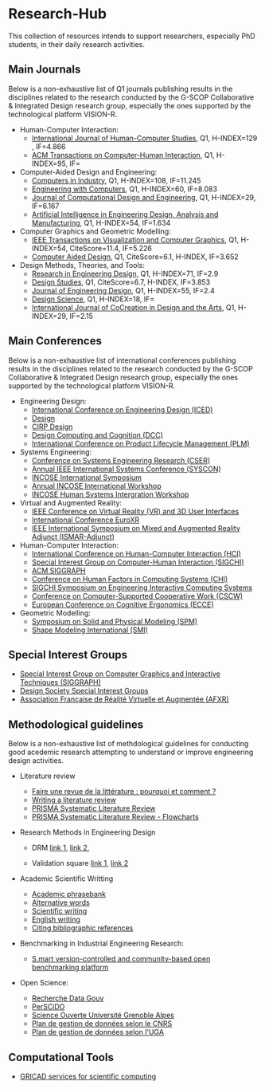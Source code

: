 # 

# Research-Hub

This collection of resources intends to support researchers, especially PhD students, in their daily research activities.  

## Main Journals

Below is a non-exhaustive list of Q1 journals publishing results in the disciplines related to the research conducted by the G-SCOP Collaborative & Integrated Design research group, especially the ones supported by the technological platform VISION-R.

- Human-Computer Interaction:
  - [International Journal of Human-Computer Studies](https://www.sciencedirect.com/journal/international-journal-of-human-computer-studies), Q1, H-INDEX=129 , IF=4.866
  - [ACM Transactions on Computer-Human Interaction](https://dl.acm.org/journal/tochi), Q1, H-INDEX=95, IF=
- Computer-Aided Design and Engineering:
  - [Computers in Industry](https://www.sciencedirect.com/journal/computers-in-industry), Q1, H-INDEX=108, IF=11.245
  - [Engineering with Computers](https://www.springer.com/journal/366), Q1, H-INDEX=60, IF=8.083
  - [Journal of Computational Design and Engineering](https://academic.oup.com/jcde?login=false), Q1, H-INDEX=29, IF=6.167
  - [Artificial Intelligence in Engineering Design, Analysis and Manufacturing](https://www.cambridge.org/core/journals/ai-edam), Q1, H-INDEX=54, IF=1.634
- Computer Graphics and Geometric Modelling:
  - [IEEE Transactions on Visualization and Computer Graphics](https://ieeexplore.ieee.org/xpl/RecentIssue.jsp?punumber=2945), Q1, H-INDEX=54, CiteScore=11.4, IF=5.226
  - [Computer Aided Design](https://www.sciencedirect.com/journal/computer-aided-design), Q1, CiteScore=6.1, H-INDEX, IF=3.652
- Design Methods, Theories, and Tools:
  - [Research in Engineering Design](https://www.springer.com/journal/163), Q1, H-INDEX=71, IF=2.9
  - [Design Studies](https://www.sciencedirect.com/journal/design-studies),  Q1, CiteScore=6.7, H-INDEX, IF=3.853
  - [Journal of Engineering Design](https://www.tandfonline.com/toc/cjen20/current), Q1, H-INDEX=55, IF=2.4
  - [Design Science](https://www.cambridge.org/core/journals/design-science), Q1, H-INDEX=18, IF=
  - [International Journal of CoCreation in Design and the Arts](https://www.tandfonline.com/journals/ncdn20), Q1, H-INDEX=29, IF=2.15

## Main Conferences

Below is a non-exhaustive list of international conferences publishing results in the disciplines related to the research conducted by the G-SCOP Collaborative & Integrated Design research group, especially the ones supported by the technological platform VISION-R.

- Engineering Design:
  - [International Conference on Engineering Design (ICED)](https://iced.designsociety.org/)
  - [Design](https://www.designconference.org/)
  - [CIRP Design]()
  - [Design Computing and Cognition (DCC)]()
  - [International Conference on Product Lifecycle Management (PLM)]()
- Systems Engineering:
  - [Conference on Systems Engineering Research (CSER)](https://cser.info/)
  - [Annual IEEE International Systems Conference (SYSCON)]()
  - [INCOSE International Symposium](https://www.incose.org/symp2022/home/what-is-the-international-symposium)
  - [Annual INCOSE International Workshop](https://www.incose.org/IW2023)
  - [INCOSE Human Systems Intergration Workshop](https://www.incose.org/hsiws2022)
- Virtual and Augmented Reality:
  - [IEEE Conference on Virtual Reality (VR) and 3D User Interfaces](http://ieeevr.org/2023)
  - [International Conference EuroXR](https://www.euroxr-association.org/euroxr-conferences/)
  - [IEEE International Symposium on Mixed and Augmented Reality Adjunct (ISMAR-Adjunct)](https://ieeexplore.ieee.org/xpl/conhome/9585620/proceeding)
- Human-Computer Interaction:
  - [International Conference on Human-Computer Interaction (HCI)](https://2023.hci.international/index.html)
  - [Special Interest Group on Computer-Human Interaction (SIGCHI)](https://sigchi.org/)
  - [ACM SIGGRAPH](https://www.siggraph.org/)
  - [Conference on Human Factors in Computing Systems (CHI)](https://dl.acm.org/doi/proceedings/10.1145/3491102)
  - [SIGCHI Symposium on Engineering Interactive Computing Systems](https://eics.acm.org/2023/)
  - [Conference on Computer-Supported Cooperative Work (CSCW)](https://cscw.acm.org/)
  - [European Conference on Cognitive Ergonomics (ECCE)](https://digitaleconomy.wales/ecce2023/)
- Geometric Modelling:
  - [Symposium on Solid and Physical Modeling (SPM)](https://sites.google.com/view/spm-2023/)
  - [Shape Modeling International (SMI)](https://smiconf.github.io/)

## Special Interest Groups
  - [Special Interest Group on Computer Graphics and Interactive Techniques (SIGGRAPH)](https://www.siggraph.org/)
  - [Design Society Special Interest Groups](https://www.designsociety.org/group/11/Special+Interest+Groups+%28SIGs%29)
  - [Association Française de Réalité Virtuelle et Augmentée (AFXR)](https://www.afxr.org/page/1756926-accueil)

## Methodological guidelines

Below is a non-exhaustive list of methdological guidelines for conducting good acedemic research attempting to understand or improve engineering design activities.

- Literature review
  - [Faire une revue de la littérature : pourquoi et comment ?](https://hal.science/hal-00657381/file/Pages_15_A_27_-_Dumez_H._-_2011_-_Faire_une_revue_de_littA_rature._-_Libellio_vol._7_nA_2.pdf)
  - [Writing a literature review](https://github.com/rpinquie/rpinquie.github.io/blob/master/PhD/biblio/Writing%20a%20literature%20review.pdf)
  - [PRISMA Systematic Literature Review](http://www.prisma-statement.org/)
  - [PRISMA Systematic Literature Review - Flowcharts](http://www.prisma-statement.org/PRISMAStatement/FlowDiagram)

- Research Methods in Engineering Design

  	- DRM [link 1](https://link.springer.com/book/10.1007/978-1-84882-587-1), [link 2](https://edisciplinas.usp.br/pluginfile.php/6312877/mod_resource/content/2/Txtei0476%20DRM%202009.pdf), 
		
  	- Validation square [link 1](https://www.researchgate.net/publication/238355807_The''Validation_Square''-Validating_Design_Methods), [link 2](https://asmedigitalcollection.asme.org/ebooks/book/103/chapter-abstract/22576/The-Validation-Square-How-Does-One-Verify-and?redirectedFrom=fulltext)

- Academic Scientific Writting
  - [Academic phrasebank](https://github.com/rpinquie/rpinquie.github.io/blob/master/PhD/biblio/Academic%20phrasebanck.pdf)
  - [Alternative words](https://github.com/rpinquie/rpinquie.github.io/tree/master/PhD/biblio/Alternative%20words.pdf)
  - [Scientific writing](https://github.com/rpinquie/rpinquie.github.io/tree/master/PhD/biblio/Scientific%20writing.pdf)
  - [English writing](https://github.com/rpinquie/rpinquie.github.io/tree/master/PhD/biblio/English%20writing.pdf)
  - [Citing bibliographic references](https://github.com/rpinquie/rpinquie.github.io/tree/master/PhD/biblio/Citing%20bibliographic%20references.pdf)
- Benchmarking in Industrial Engineering Research:
  - [S.mart version-controlled and community-based open benchmarking platform](https://github.com/GIS-S-mart/Welcome)
- Open Science:
  - [Recherche Data Gouv](https://entrepot.recherche.data.gouv.fr/loginpage.xhtml;jsessionid=3f3e86caa237b27b725ff95e69ca?redirectPage=%2Fdataverseuser.xhtml)
  - [PerSCiDO](https://perscido.univ-grenoble-alpes.fr/)
  - [Science Ouverte Université Grenoble Alpes](https://scienceouverte.univ-grenoble-alpes.fr/)
  - [Plan de gestion de données selon le CNRS](https://doranum.fr/plan-gestion-donnees-dmp/le-plan-de-gestion-de-donnees-pas-a-pas_10_13143_t94g-9j96/)
  - [Plan de gestion de données selon l'UGA](https://scienceouverte.univ-grenoble-alpes.fr/donnees/organiser/pgd/)

## Computational Tools

- [GRICAD services for scientific computing](https://gricad.univ-grenoble-alpes.fr/catalogue.html)
